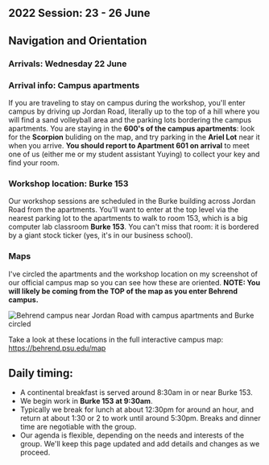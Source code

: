 ## 2022 Session: 23 - 26 June

## Navigation and Orientation
### Arrivals: Wednesday 22 June 

### Arrival info: Campus apartments
If you are traveling to stay on campus during the workshop, you'll enter campus by driving up Jordan Road, literally up to the top of a hill where you will find a sand volleyball area and the parking lots bordering the campus apartments. You are staying in the **600's of the campus apartments**: look for the **Scorpion** buliding on the map, and try parking in the **Ariel Lot** near it when you arrive. **You should report to Apartment 601 on arrival** to meet one of us (either me or my student assistant Yuying) to collect your key and find your room.

### Workshop location: Burke 153
Our workshop sessions are scheduled in the Burke building across Jordan Road from the apartments. You'll want to enter at the top level via the nearest parking lot to the apartments to walk to room 153, which is a big computer lab classroom **Burke 153**. You can't miss that room: it is bordered by a giant stock ticker (yes, it's in our business school). 

### Maps
I've circled the apartments and the workshop location on my screenshot of our official campus map so you can see how these are oriented. **NOTE: You will likely be coming from the TOP of the map as you enter Behrend campus.**

<img src="https://digitalmitford.github.io/DigMitCS/images/DM-campusMapMarked.png" alt="Behrend campus near Jordan Road with campus apartments and Burke circled"/>

Take a look at these locations in the full interactive campus map: <https://behrend.psu.edu/map> 


## Daily timing: 
* A continental breakfast is served around 8:30am in or near Burke 153.
* We begin work in **Burke 153 at 9:30am**. 
* Typically we break for lunch at about 12:30pm for around an hour, and return at about 1:30 or 2 to work until around 5:30pm. Breaks and dinner time are negotiable with the group.
* Our agenda is flexible, depending on the needs and interests of the group. We'll keep this page updated and add details and changes as we proceed. 
